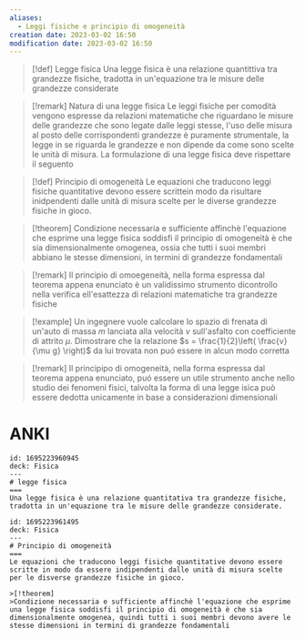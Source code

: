 ```yaml
---
aliases:
  - Leggi fisiche e principio di omogeneità
creation date: 2023-03-02 16:50
modification date: 2023-03-02 16:50
---
```

>[!def]  Legge fisica
> Una legge fisica è una relazione quantittiva tra grandezze fisiche, tradotta in un'equazione tra le misure delle grandezze considerate

>[!remark]  Natura di una legge fisica
>Le leggi fisiche per comodità vengono espresse da relazioni matematiche che riguardano le misure delle grandezze che sono legate dalle leggi stesse, l'uso delle misura al posto delle corrispondenti grandezze è puramente strumentale, la legge in se riguarda le grandezze e non dipende da come sono scelte le unità di misura. La formulazione di una legge fisica deve rispettare il seguento

>[!def] Principio di omogeneità
>Le equazioni che traducono leggi fisiche quantitative devono essere scrittein modo da risultare inidpendenti dalle unità di misura scelte per le diverse grandezze fisiche in gioco.


>[!theorem]
>Condizione necessaria e sufficiente affinchè l'equazione che esprime una legge fisica soddisfi il principio di omogeneità è che sia dimensionalmente omogenea, ossia che tutti i suoi membri abbiano le stesse dimensioni, in termini di grandezze fondamentali

>[!remark]
>Il principio di omoegeneità, nella forma espressa dal teorema appena enunciato è un validissimo strumento dicontrollo nella verifica ell'esattezza di relazioni matematiche tra grandezze fisiche


>[!example]
>Un ingegnere vuole calcolare lo spazio di frenata di un'auto di massa $m$ lanciata alla velocità $v$ sull'asfalto con coefficiente di attrito $\mu$. Dimostrare che la relazione $s = \frac{1}{2}\left( \frac{v}{\mu g} \right)$ da lui trovata non puó essere in alcun modo corretta


>[!remark] Il principipo di omogeneità, nella forma espressa dal teorema appena enunciato, puó essere un utile strumento anche nello studio dei fenomeni fisici, talvolta la forma di una legge isica può essere dedotta unicamente in base a considerazioni dimensionali

# ANKI

```anki
id: 1695223960945
deck: Fisica
---
# legge fisica
===
Una legge fisica è una relazione quantitativa tra grandezze fisiche, tradotta in un'equazione tra le misure delle grandezze considerate.
```


```anki
id: 1695223961495
deck: Fisica
---
# Principio di omogeneità
===
Le equazioni che traducono leggi fisiche quantitative devono essere scritte in modo da essere indipendenti dalle unità di misura scelte per le disverse grandezze fisiche in gioco.

>[!theorem]
>Condizione necessaria e sufficiente affinchè l'equazione che esprime una legge fisica soddisfi il principio di omogeneità è che sia dimensionalmente omogenea, quindi tutti i suoi membri devono avere le stesse dimensioni in termini di grandezze fondamentali
```

